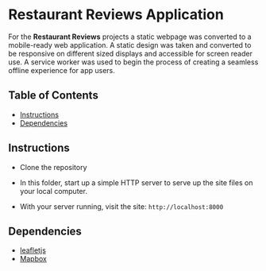 # Restaurant Reviews Application

For the **Restaurant Reviews** projects a static webpage was converted to a mobile-ready web application. A static design was taken and converted to be responsive on different sized displays and accessible for screen reader use. A service worker was used to begin the process of creating a seamless offline experience for app users. 

## Table of Contents

* [Instructions](#instructions)
* [Dependencies](#dependencies)

## Instructions

- Clone the repository

- In this folder, start up a simple HTTP server to serve up the site files on your local computer.

- With your server running, visit the site: `http://localhost:8000`

## Dependencies

- [leafletjs](https://leafletjs.com/)
- [Mapbox](https://www.mapbox.com/)
